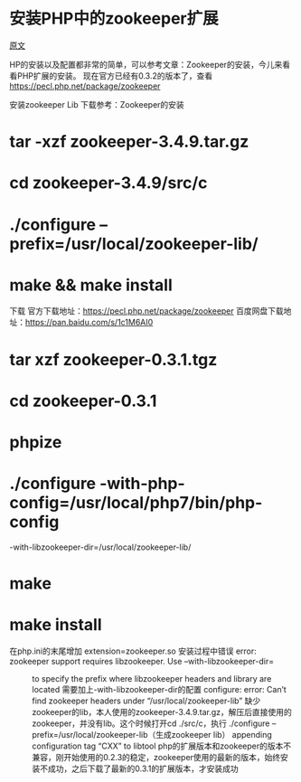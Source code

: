 # 安装PHP中的zookeeper扩展

[原文](http://www.huangxiaobai.com/archives/1437)

HP的安装以及配置都非常的简单，可以参考文章：Zookeeper的安装，今儿来看看PHP扩展的安装。
现在官方已经有0.3.2的版本了，查看 https://pecl.php.net/package/zookeeper


安装zookeeper Lib
下载参考：Zookeeper的安装

# tar -xzf zookeeper-3.4.9.tar.gz
# cd zookeeper-3.4.9/src/c
# ./configure –prefix=/usr/local/zookeeper-lib/
# make && make install
下载
官方下载地址：https://pecl.php.net/package/zookeeper
百度网盘下载地址：https://pan.baidu.com/s/1c1M6AI0

# tar xzf zookeeper-0.3.1.tgz
# cd zookeeper-0.3.1
# phpize
# ./configure -with-php-config=/usr/local/php7/bin/php-config 
-with-libzookeeper-dir=/usr/local/zookeeper-lib/
# make 
# make install

在php.ini的末尾增加
extension=zookeeper.so
安装过程中错误
error: zookeeper support requires libzookeeper. Use –with-libzookeeper-dir=<DIR> to specify the prefix where libzookeeper headers and library are located
需要加上-with-libzookeeper-dir的配置
configure: error: Can’t find zookeeper headers under “/usr/local/zookeeper-lib”
缺少zookeeper的lib，本人使用的zookeeper-3.4.9.tar.gz，解压后直接使用的zookeeper，并没有lib。这个时候打开cd ./src/c，执行 ./configure –prefix=/usr/local/zookeeper-lib（生成zookeeper lib）
appending configuration tag “CXX” to libtool
php的扩展版本和zookeeper的版本不兼容，刚开始使用的0.2.3的稳定，zookeeper使用的最新的版本，始终安装不成功，之后下载了最新的0.3.1的扩展版本，才安装成功
